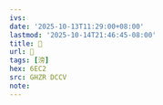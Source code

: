 ```yaml
---
ivs:
date: '2025-10-13T11:29:00+08:00'
lastmod: '2025-10-14T21:46:45-08:00'
title: 󰟯
url: 󰟯
tags: [滂]
hex: 6EC2
src: GHZR DCCV
note:
---
```

